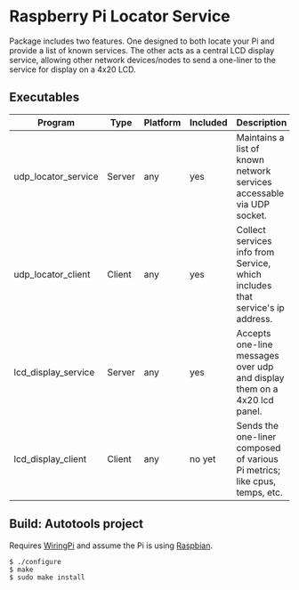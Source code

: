 # Raspberry Pi Locator Service

Package includes two features. One designed to both locate your Pi and provide a list of known services.  The 
other acts as a central LCD display service, allowing other network devices/nodes to send a one-liner 
to the service for display on a 4x20 LCD.

## Executables

|Program|Type|Platform|Included|Description|
|---|---|---|---|---|
|udp_locator_service|Server|any|yes|Maintains a list of known network services accessable via UDP socket.|
|udp_locator_client|Client|any|yes|Collect services info from Service, which includes that service's ip address.|
|lcd_display_service|Server|any|yes|Accepts one-line messages over udp and display them on a 4x20 lcd panel.|
|lcd_display_client|Client|any|no yet|Sends the one-liner composed of various Pi metrics; like cpus, temps, etc.|


## Build:  Autotools project
Requires [WiringPi](https://projects.drogon.net/raspberry-pi/wiringpi/download-and-install/) and assume the Pi is using [Raspbian](https://www.raspberrypi.org/downloads/).

    $ ./configure
    $ make
    $ sudo make install


